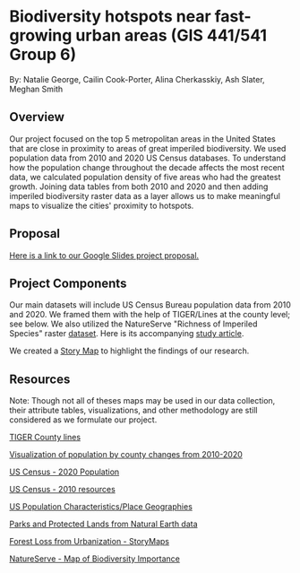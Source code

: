 # Biodiversity hotspots near fast-growing urban areas (GIS 441/541 Group 6)

By: Natalie George, Cailin Cook-Porter, Alina Cherkasskiy, Ash Slater, Meghan Smith

## Overview
Our project focused on the top 5 metropolitan areas in the United States that are close in proximity to areas of great imperiled biodiversity. We used population data from 2010 and 2020 US Census databases. To understand how the population change throughout the decade affects the most recent data, we calculated population density of five areas who had the greatest growth. Joining data tables from both 2010 and 2020 and then adding imperiled biodiversity raster data as a layer allows us to make meaningful maps to visualize the cities' proximity to hotspots.

## Proposal
[Here is a link to our Google Slides project proposal.](https://docs.google.com/presentation/d/1SedyNGOyZhrfzUIoQiMh7W-5seJRaJYRI8bk1hIX4qc/edit?usp=sharing)

## Project Components
Our main datasets will include US Census Bureau population data from 2010 and 2020. We framed them with the help of TIGER/Lines at the county level; see below.
We also utilized the NatureServe "Richness of Imperiled Species" raster [dataset](https://natureserve.maps.arcgis.com/home/item.html?id=5621d4789e174cc2b0695bfecd6dc6a8). Here is its accompanying [study article](https://esajournals.onlinelibrary.wiley.com/doi/10.1002/eap.2534).

We created a [Story Map](https://storymaps.arcgis.com/stories/0cf9a266851947dcbc325436e1f960ce) to highlight the findings of our research. 

## Resources
Note: Though not all of theses maps may be used in our data collection, their attribute tables, visualizations, and other methodology are still considered as we formulate our project.

[TIGER County lines](https://www.census.gov/geographies/mapping-files/time-series/geo/tiger-line-file.2020.html#list-tab-790442341)

[Visualization of population by county changes from 2010-2020](https://www.census.gov/library/visualizations/2021/dec/percent-change-county-population.html)

[US Census - 2020 Population](https://www.arcgis.com/home/item.html?id=87dcc8c8a0224d8290fe65124287fefc)

[US Census - 2010 resources](https://www.census.gov/programs-surveys/decennial-census/decade/2010/about-2010.html)

[US Population Characteristics/Place Geographies](https://www.arcgis.com/home/item.html?id=9c84c24c55a04c3b8317f37e536e6a8a)

[Parks and Protected Lands from Natural Earth data](https://www.naturalearthdata.com/downloads/10m-cultural-vectors/parks-and-protected-lands/)

[Forest Loss from Urbanization - StoryMaps](https://globil-panda.opendata.arcgis.com/maps/b3e95fbf17cc4c01a58379f6daaa8383/about)

[NatureServe - Map of Biodiversity Importance](https://www.natureserve.org/map-biodiversity-importance?gad_source=1&gclid=Cj0KCQiA57G5BhDUARIsACgCYnwfCS-dNk3f2IiG8klCSsJLVUd6reNfTpiOzfMqVTTFDq3vjl5540IaAssJEALw_wcB)
